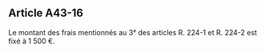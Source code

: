 Article A43-16
----
Le montant des frais mentionnés au 3° des articles R. 224-1 et R. 224-2 est fixé
à 1 500 €.
